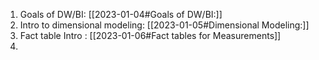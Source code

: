 1. Goals of DW/BI: [[2023-01-04#Goals of DW/BI:]] 
2. Intro to dimensional modeling: [[2023-01-05#Dimensional Modeling:]]
3. Fact table Intro : [[2023-01-06#Fact tables for Measurements]]
4. 